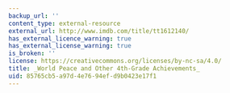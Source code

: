 ```yaml
---
backup_url: ''
content_type: external-resource
external_url: http://www.imdb.com/title/tt1612140/
has_external_licence_warning: true
has_external_license_warning: true
is_broken: ''
license: https://creativecommons.org/licenses/by-nc-sa/4.0/
title: _World Peace and Other 4th-Grade Achievements_
uid: 85765cb5-a97d-4e76-94ef-d9b0423e17f1
---
```

